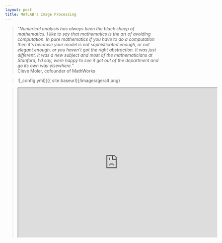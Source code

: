 ```yaml
---
layout: post
title: MATLAB's Image Processing 
---
```


> "*Numerical analysis has always been the black sheep of mathematics. I like to say that mathematics is the art of avoiding computation. In pure mathematics if you have to do a computation then it's because your model is not sophisticated enough, or not elegant enough, or you haven't got the right abstraction. It was just different, it was a new subject and most of the mathematicians at Stanford, I'd say, were happy to see it get out of the department and go its own way elsewhere.*"  
                                       Cleve Moler, cofounder of MathWorks
 

>![_config.yml]({{ site.baseurl}}/images/geralt.png)


> <iframe src="https://docs.google.com/a/dlsu.edu.ph/file/d/0B6GYu_QtcFzQbThrRzQ5MTU5V1k/preview" width="640" height="480"></iframe>
